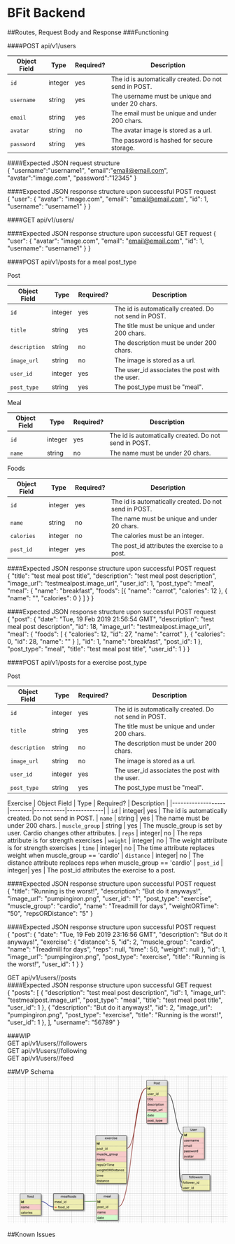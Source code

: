 # BFit Backend


##Routes, Request Body and Response
###Functioning

####POST api/v1/users

| Object Field       | Type   | Required? | Description |
|--------------------|--------|-----------|-------------|
| `id`               | integer| yes       | The id is automatically created. Do not send in POST.
| `username`         | string | yes       | The username must be unique and under 20 chars.
| `email`            | string | yes       | The email must be unique and under 200 chars.
| `avatar`           | string | no        | The avatar image is stored as a url.
| `password`         | string | yes       | The password is hashed for secure storage.

####Expected JSON request structure <br/>
{
  "username":"username1",
  "email":"email@email.com",
  "avatar":"image.com",
  "password":"12345"
}

####Expected JSON response structure upon successful POST request<br/>
{
    "user": {
        "avatar": "image.com",
        "email": "email@email.com",
        "id": 1,
        "username": "username1"
    }
}


####GET api/v1/users/<id>

####Expected JSON response structure upon successful GET request
{
    "user": {
        "avatar": "image.com",
        "email": "email@email.com",
        "id": 1,
        "username": "username1"
    }
}

####POST api/v1/posts for a meal post_type

Post<br/>

| Object Field      | Type   | Required? | Description |
|-------------------|--------|-----------|-------------|
| `id`              | integer| yes       | The id is automatically created. Do not send in POST.
| `title   `        | string | yes       | The title must be unique and under 200 chars.
| `description`     | string | no        | The description must be under 200 chars.
| `image_url`       | string | no        | The image is stored as a url.
| `user_id `        | integer| yes       | The user_id associates the post with the user.
| `post_type `      | string | yes       | The post_type must be "meal".

Meal<br/>

| Object Field      | Type   | Required? | Description |
|-------------------|--------|-----------|-------------|
| `id`              | integer| yes       | The id is automatically created. Do not send in POST.
| `name`            | string | no        | The name must be under 20 chars.

Foods<br/>

| Object Field      | Type   | Required? | Description |
|-------------------|--------|-----------|-------------|
| `id`              | integer| yes       | The id is automatically created. Do not send in POST.
| `name`            | string | no        | The name must be unique and under 20 chars.
| `calories`        | integer| no        | The calories must be an integer.
| `post_id`         | integer| yes       | The post_id attributes the exercise to a post.

####Expected JSON response structure upon successful POST request<br/>
{
  "title": "test meal post title",
  "description": "test meal post description",
  "image_url": "testmealpost.image_url",
  "user_id": 1,
  "post_type": "meal",
  "meal": {
      "name": "breakfast",
          "foods": [{
              "name": "carrot",
              "calories": 12
          },
          {
            "name": "",
            "calories": 0
          } ]
    }
 }

####Expected JSON response structure upon successful POST request<br/>
{
    "post": {
        "date": "Tue, 19 Feb 2019 21:56:54 GMT",
        "description": "test meal post description",
        "id": 18,
        "image_url": "testmealpost.image_url",
        "meal": {
            "foods": [
                {
                    "calories": 12,
                    "id": 27,
                    "name": "carrot"
                },
                {
                    "calories": 0,
                    "id": 28,
                    "name": ""
                }
            ],
            "id": 1,
            "name": "breakfast",
            "post_id": 1
        },
        "post_type": "meal",
        "title": "test meal post title",
        "user_id": 1
    }
}

####POST api/v1/posts for a exercise post_type<br/>

Post<br/>

| Object Field      | Type   | Required? | Description |
|-------------------|--------|-----------|-------------|
| `id`              | integer| yes       | The id is automatically created. Do not send in POST.
| `title   `        | string | yes       | The title must be unique and under 200 chars.
| `description`     | string | no        | The description must be under 200 chars.
| `image_url`       | string | no        | The image is stored as a url.
| `user_id `        | integer| yes       | The user_id associates the post with the user.
| `post_type `      | string | yes       | The post_type must be "meal".

Exercise
| Object Field      | Type   | Required? | Description |
|-------------------|--------|-----------|-------------|
| `id`              | integer| yes       | The id is automatically created. Do not send in POST.
| `name`            | string | yes       | The name must be under 200 chars.
| `muscle_group`    | string | yes       | The muscle_group is set by user. Cardio changes other attributes.
| `reps`            | integer| no        | The reps attribute is for strength exercises
| `weight`          | integer| no        | The weight attribute is for strength exercises
| `time`            | integer| no        | The time attribute replaces weight when muscle_group == 'cardio'
| `distance`        | integer| no        | The distance attribute replaces reps when muscle_group == 'cardio'
| `post_id`         | integer| yes       | The post_id attributes the exercise to a post.


####Expected JSON response structure upon successful POST request<br/>
{
	"title": "Running is the worst!",
	"description": "But do it anyways!",
	"image_url": "pumpingiron.png",
	"user_id": "1",
	"post_type": "exercise",
  "muscle_group": "cardio",
  "name": "Treadmill for days",
  "weightORTime": "50",
  "repsORDistance": "5"
}

####Expected JSON response structure upon successful POST request<br/>
{
    "post": {
        "date": "Tue, 19 Feb 2019 23:16:56 GMT",
        "description": "But do it anyways!",
        "exercise": {
            "distance": 5,
            "id": 2,
            "muscle_group": "cardio",
            "name": "Treadmill for days",
            "reps": null,
            "time": 50,
            "weight": null
        },
        "id": 1,
        "image_url": "pumpingiron.png",
        "post_type": "exercise",
        "title": "Running is the worst!",
        "user_id": 1
    }
}


GET api/v1/users/<id>/posts<br/>
####Expected JSON response structure upon successful GET request<br/>
{
    "posts": [
        {
            "description": "test meal post description",
            "id": 1,
            "image_url": "testmealpost.image_url",
            "post_type": "meal",
            "title": "test meal post title",
            "user_id": 1
        },
        {
            "description": "But do it anyways!",
            "id": 2,
            "image_url": "pumpingiron.png",
            "post_type": "exercise",
            "title": "Running is the worst!",
            "user_id": 1
        },
            ],
    "username": "56789"
}



###WIP<br/>
GET api/v1/users/<id>/followers<br/>
GET api/v1/users/<id>/following<br/>
GET api/v1/users/<id>/feed<br/>

##MVP Schema<br/>
![Schema](./schema.png)

##Known Issues
